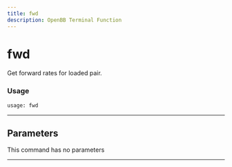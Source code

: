 ```yaml
---
title: fwd
description: OpenBB Terminal Function
---
```


# fwd

Get forward rates for loaded pair.

### Usage 
```python
usage: fwd
```

---
## Parameters

This command has no parameters


---
